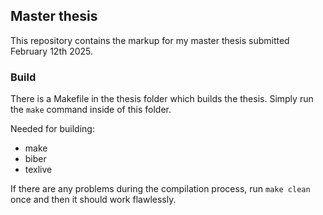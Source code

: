 ## Master thesis

This repository contains the markup for my master thesis submitted February 12th 2025.

### Build

There is a Makefile in the thesis folder which builds the thesis. Simply run the `make` command inside of this folder.

Needed for building:
 - make
 - biber
 - texlive

If there are any problems during the compilation process, run `make clean` once and then it should work flawlessly.
